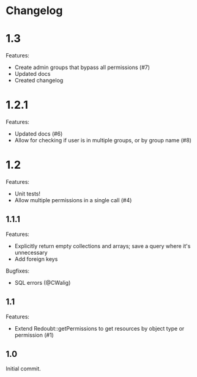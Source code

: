 # Changelog

# 1.3

Features:

- Create admin groups that bypass all permissions (#7)
- Updated docs
- Created changelog

# 1.2.1

Features:

- Updated docs (#6)
- Allow for checking if user is in multiple groups, or by group name (#8)

# 1.2

Features:

- Unit tests!
- Allow multiple permissions in a single call (#4)

## 1.1.1

Features:

- Explicitly return empty collections and arrays; save a query where it's unnecessary
- Add foreign keys

Bugfixes:

- SQL errors (@CWalig)

## 1.1

Features:

- Extend Redoubt::getPermissions to get resources by object type or permission (#1)

## 1.0

Initial commit.
